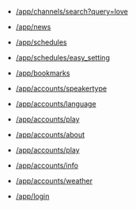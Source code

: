 

* <a href="https://monstar.ch/app/channels/search/?query=love">/app/channels/search?query=love</a> 

* <a href="https://monstar.ch/app/news">/app/news</a> 

* <a href="https://monstar.ch/app/schedules">/app/schedules</a> 

* <a href="https://monstar.ch/app/schedules/easy_setting">/app/schedules/easy_setting</a> 

* <a href="https://monstar.ch/app/bookmarks">/app/bookmarks</a> 

* <a href="https://monstar.ch/app/accounts/speakertype">/app/accounts/speakertype</a> 

* <a href="https://monstar.ch/app/accounts/language">/app/accounts/language</a> 

* <a href="https://monstar.ch/app/accounts/play">/app/accounts/play</a> 

* <a href="https://monstar.ch/app/accounts/about">/app/accounts/about</a> 

* <a href="https://monstar.ch/app/accounts/play">/app/accounts/play</a> 

* <a href="https://monstar.ch/app/accounts/info">/app/accounts/info</a> 

* <a href="https://monstar.ch/app/accounts/weather">/app/accounts/weather</a> 

* <a href="https://monstar.ch/app/login">/app/login</a> 
